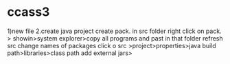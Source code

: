 # ccass3

1)new file
2.create java project
create pack. in src folder
right click on pack. > showin>system explorer>copy all programs and past in that folder
refresh src
change names of packages
click o src >project>properties>java build path>libraries>class path
add external jars>
